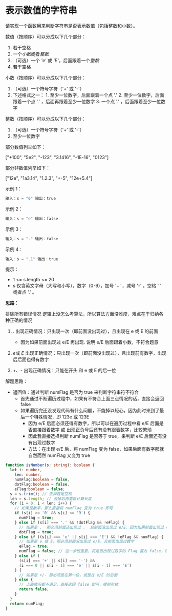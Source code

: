 # 表示数值的字符串

请实现一个函数用来判断字符串是否表示数值（包括整数和小数）。

数值（按顺序）可以分成以下几个部分：

  1. 若干空格
  2. 一个*小数*或者*整数*
  3. （可选）一个 *'e'* 或 *'E'*，后面跟着一个*整数*
  4. 若干空格
  
小数（按顺序）可以分成以下几个部分：

  1. （可选）一个符号字符（'+' 或 '-'）
  2. 下述格式之一：
    1. 至少一位数字，后面跟着一个点 '.' 
    2. 至少一位数字，后面跟着一个点 '.' ，后面再跟着至少一位数字
    3. 一个点 '.' ，后面跟着至少一位数字
  
整数（按顺序）可以分成以下几个部分：

  1. （可选）一个符号字符（'+' 或 '-'）
  2. 至少一位数字
  
部分数值列举如下：

["+100", "5e2", "-123", "3.1416", "-1E-16", "0123"] 

部分非数值列举如下：

["12e", "1a3.14", "1.2.3", "+-5", "12e+5.4"]

示例 1：

```js
输入：s = "0" 输出：true
```

示例 2：

```js
输入：s = "e" 输出：false
```

示例 3：

```js
输入：s = "." 输出：false
```

示例 4：

```js
输入：s = ".1" 输出：true
```

提示：

- 1 <= s.length <= 20
- s 仅含英文字母（大写和小写），数字（0-9），加号 '+' ，减号 '-' ，空格 ' ' 或者点 '.' 。

**思路：**

排除所有错误情况
逻辑上没怎么考算法，所以算法方面没难度，难点在于归纳各种正确的情况

1. *.* 出现正确情况：只出现一次（即前面没出现过），且出现在 e 或 E 的前面

   - 因为如果前面出现过 e/E 再出现. 说明 e/E 后面跟着小数，不符合题意

2. *e*或 *E* 出现正确情况：只出现一次（即前面没出现过），且出现前有数字，出现后后面也得有数字

3. +、- 出现正确情况：只能在开头 和 e 或 E 的后一位

解题思路：

- 返回值：通过判断 numFlag 是否为 true 来判断字符串符不符合
  - 首先通过不断遍历过程中，如果有不符合上面三点情况的话，直接会返回 false
  - 如果遍历完还没发现代码有什么问题，不能掉以轻心，因为此时来到了最后一个特殊情况，即 123e 或 123E
    - 因为 e/E 后面必须还得有数字，所以可以在遍历过程中看 e/E 后面是否直接跟着数字 或 出现正负号后还有没有跟着数字，比较繁琐
    - 因此我直接选择判断 numFlag 是否等于 true，来判断 e/E 后面还有没有出现过数字
    - 方法：在出现 e/E 后，将 numFlag 变为 false，如果后面有数字那就自然而然 numFlag 又变为 true

```ts
function isNumber(s: string): boolean {
  let i: number,
    len: number,
    numFlag:boolean = false,
    dotFlag:boolean = false,
    eFlag:boolean = false;
  s = s.trim(); // 去掉首尾空格
  len = s.length; // 去掉后再重新计算长度
  for (i = 0; i < len; i++) {
    // 如果是数字，那么直接将 numFlag 变为 true 即可
    if (s[i] >= '0' && s[i] <= '9') {
      numFlag = true;
    } else if (s[i] === '.' && !dotFlag && !eFlag) {
      // 如果是 .  那必须前面还出现过 .  且前面没出现过 e/E，因为如果前面出现过 e/E 再出现. 说明 e/E 后面跟着小数，不符合题意
      dotFlag = true;
    } else if ((s[i] === 'e' || s[i] === 'E') && !eFlag && numFlag) {
      // 如果是 e 或 E，那必须前面没出现过 e/E，且前面出现过数字
      eFlag = true;
      numFlag = false; // 这一步很重要，将是否出现过数字的 Flag 置为 false，防止出现 123E 这种情况，即出现 e/E 后，后面没数字了
    } else if (
      (s[i] === '+' || s[i] === '-') &&
      (i === 0 || s[i - 1] === 'e' || s[i - 1] === 'E')
    ) {
      // 如果是 +/- 那必须是在第一位，或是在 e/E 的后面
    } else {
      // 上面情况都不满足，直接返回 false 即可，提前剪枝
      return false;
    }
  }
  return numFlag;
}
```
